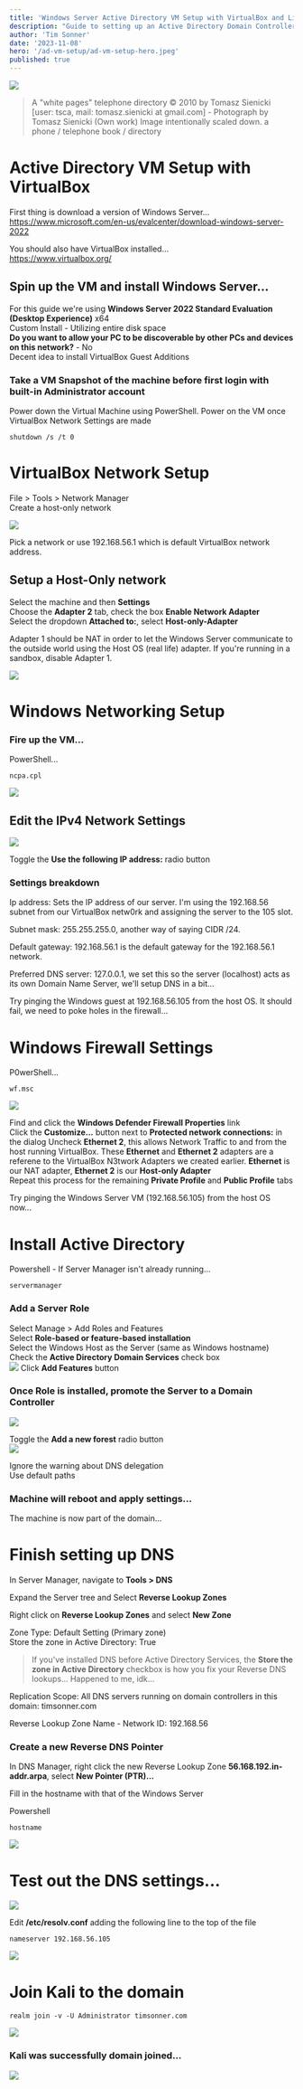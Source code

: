 ```yaml
---
title: 'Windows Server Active Directory VM Setup with VirtualBox and Linux'
description: "Guide to setting up an Active Directory Domain Controller in VirtualBox using Kali"
author: 'Tim Sonner'
date: '2023-11-08'
hero: '/ad-vm-setup/ad-vm-setup-hero.jpeg'
published: true
---
```


![](/ad-vm-setup/ad-vm-setup-hero.jpeg)  

> A "white pages" telephone directory
© 2010 by Tomasz Sienicki [user: tsca, mail: tomasz.sienicki at gmail.com] - Photograph by Tomasz Sienicki (Own work) Image intentionally scaled down.
a phone / telephone book / directory  

# Active Directory VM Setup with VirtualBox  
First thing is download a version of Windows Server...  
https://www.microsoft.com/en-us/evalcenter/download-windows-server-2022  

You should also have VirtualBox installed...  
https://www.virtualbox.org/  

## Spin up the VM and install Windows Server... 
For this guide we're using **Windows Server 2022 Standard Evaluation (Desktop Experience)** x64  
Custom Install - Utilizing entire disk space  
**Do you want to allow your PC to be discoverable by other PCs and devices on this network?** - No  
Decent idea to install VirtualBox Guest Additions    

### Take a VM Snapshot of the machine before first login with built-in **Administrator** account  
Power down the Virtual Machine using PowerShell. Power on the VM once VirtualBox Network Settings are made      
```  
shutdown /s /t 0
```  
 
# VirtualBox Network Setup  

File > Tools > Network Manager  
Create a host-only network     

![](/ad-vm-setup/ad-vm-setup-vbox-network.png)  

Pick a network or use 192.168.56.1 which is default VirtualBox network address.  

## Setup a Host-Only network  
Select the machine and then **Settings**  
Choose the **Adapter 2** tab, check the box **Enable Network Adapter**  
Select the dropdown **Attached to:**, select **Host-only-Adapter**  

Adapter 1 should be NAT in order to let the Windows Server communicate to the outside world using the Host OS (real life) adapter. If you're running in a sandbox, disable Adapter 1.  

![](/ad-vm-setup/ad-vm-setup-vbox-network-2.png)  

# Windows Networking Setup  
### Fire up the VM... 

PowerShell...  
```  
ncpa.cpl
```  
![](/ad-vm-setup/ad-vm-setup-win-network.png)  

## Edit the IPv4 Network Settings  
![](/ad-vm-setup/ad-vm-setup-win-network-2.png) 

Toggle the **Use the following IP address:** radio button  

### Settings breakdown  
Ip address: Sets the IP address of our server. I'm using the 192.168.56 subnet from our VirtualBox netw0rk and assigning the server to the 105 slot.  

Subnet mask: 255.255.255.0, another way of saying CIDR /24.  

Default gateway: 192.168.56.1 is the default gateway for the 192.168.56.1 network.  

Preferred DNS server: 127.0.0.1, we set this so the server (localhost) acts as its own Domain Name Server, we'll setup DNS in a bit...  

Try pinging the Windows guest at 192.168.56.105 from the host OS. It should fail, we need to poke holes in the firewall...

# Windows Firewall Settings  

P0werShell...    
```  
wf.msc
```  

![](/ad-vm-setup/ad-win-vm-setup-win-firewall.png)  

Find and click the **Windows Defender Firewall Properties** link  
Click the **Customize...** button next to **Protected network connections:** in the dialog
Uncheck **Ethernet 2**, this allows Network Traffic to and from the host running VirtualBox. These **Ethernet** and **Ethernet 2** adapters are a referene to the VirtualBox N3twork Adapters we created earlier. **Ethernet** is our NAT adapter, **Ethernet 2** is our **Host-only Adapter**      
Repeat this process for the remaining **Private Profile** and **Public Profile** tabs  

Try pinging the Windows Server VM (192.168.56.105) from the host OS now...  

# Install Active Directory  
Powershell - If Server Manager isn't already running...  
```  
servermanager
```  

### Add a Server Role  

Select Manage > Add Roles and Features  
Select **Role-based or feature-based installation**  
Select the Windows Host as the Server (same as Windows hostname)  
Check the **Active Directory Domain Services** check box  
![](/ad-vm-setup/ad-win-vm-setup-add-role.png)
Click **Add Features** button  
### Once Role is installed, promote the Server to a Domain Controller  

![](/ad-vm-setup/ad-vm-setup-win-promote-dc.png)  

Toggle the **Add a new forest** radio button  
![](/ad-vm-setup/ad-vm-win-setup-add-forest.png)

Ignore the warning about DNS delegation  
Use default paths  

### Machine will reboot and apply settings...  
The machine is now part of the domain...  

# Finish setting up DNS  
In Server Manager, navigate to **Tools > DNS**  

Expand the Server tree and Select **Reverse Lookup Zones**  

Right click on **Reverse Lookup Zones** and select **New Zone**  

Zone Type: Default Setting (Primary zone)  
Store the zone in Active Directory: True  

> If you've installed DNS before Active Directory Services, the **Store the zone in Active Directory** checkbox is how you fix your Reverse DNS lookups... Happened to me, idk...

Replication Scope: All DNS servers running on domain controllers in this domain: timsonner.com

Reverse Lookup Zone Name - Network ID: 192.168.56  

### Create a new Reverse DNS Pointer  
In DNS Manager, right click the new Reverse Lookup Zone **56.168.192.in-addr.arpa**, select **New Pointer (PTR)...**  

Fill in the hostname with that of the Windows Server  

Powershell  
```  
hostname
```  

![](/ad-vm-setup/ad-vm-win-dns-reverse-ptr.png)  

# Test out the DNS settings...  
![](/ad-vm-setup/ad-vm-win-dns-test.png)

Edit **/etc/resolv.conf** adding the following line to the top of the file  

```  
nameserver 192.168.56.105
```  

![](/ad-vm-setup/ad-vm-setup-linux-nslookup.png)  

# Join Kali to the domain  
```  
realm join -v -U Administrator timsonner.com
```  
![](/ad-vm-setup/ad-vm-setup-linux-realm-join.png)  

### Kali was successfully domain joined...  

![](/ad-vm-setup/ad-vm-setup-users-and-computers.png)  


